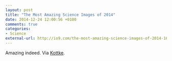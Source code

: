 ```yaml
---
layout: post
title: "The Most Amazing Science Images of 2014"
date: 2014-12-24 12:00:56 +0100
comments: true
categories: 
- Science
external-url: http://io9.com/the-most-amazing-science-images-of-2014-1671170711
---
```


Amazing indeed. Via [Kottke](http://kottke.org/14/12/the-most-amazing-science-images-of-2014).